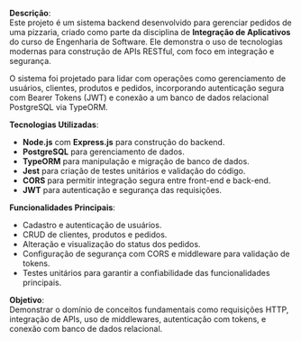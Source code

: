 **Descrição**:  
Este projeto é um sistema backend desenvolvido para gerenciar pedidos de uma pizzaria, criado como parte da disciplina de **Integração de Aplicativos** do curso de Engenharia de Software. Ele demonstra o uso de tecnologias modernas para construção de APIs RESTful, com foco em integração e segurança.  

O sistema foi projetado para lidar com operações como gerenciamento de usuários, clientes, produtos e pedidos, incorporando autenticação segura com Bearer Tokens (JWT) e conexão a um banco de dados relacional PostgreSQL via TypeORM.  

**Tecnologias Utilizadas**:
- **Node.js** com **Express.js** para construção do backend.
- **PostgreSQL** para gerenciamento de dados.
- **TypeORM** para manipulação e migração de banco de dados.
- **Jest** para criação de testes unitários e validação do código.
- **CORS** para permitir integração segura entre front-end e back-end.
- **JWT** para autenticação e segurança das requisições.

**Funcionalidades Principais**:
- Cadastro e autenticação de usuários.
- CRUD de clientes, produtos e pedidos.
- Alteração e visualização do status dos pedidos.
- Configuração de segurança com CORS e middleware para validação de tokens.
- Testes unitários para garantir a confiabilidade das funcionalidades principais.

**Objetivo**:  
Demonstrar o domínio de conceitos fundamentais como requisições HTTP, integração de APIs, uso de middlewares, autenticação com tokens, e conexão com banco de dados relacional.  

